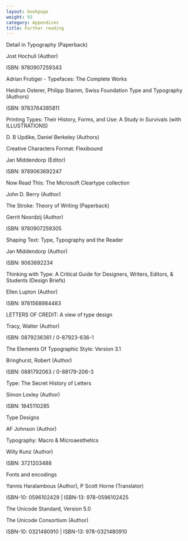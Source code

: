 ```yaml
---
layout: bookpage
weight: 93
category: Appendices
title: Further reading
---
```


<p class="p1">

<p class="p2">Detail in Typography (Paperback)

<p class="p3">Jost Hochuli (Author)

<p class="p2"><span class="s1">ISBN: 9780907259343</span>

<p class="p1">

<p class="p2">Adrian Frutiger - Typefaces: The Complete Works

<p class="p3">Heidrun Osterer, Philipp Stamm, Swiss Foundation Type and Typography (Authors)

<p class="p2"><span class="s1">ISBN: 9783764385811</span>

<p class="p1">

<p class="p2">Printing Types: Their History, Forms, and Use: A Study in Survivals (with ILLUSTRATIONS)

<p class="p3">D. B Updike,  Daniel Berkeley (Authors)

<p class="p1">

<p class="p2">Creative Characters Format: Flexibound

<p class="p3">Jan Middendorp (Editor)

<p class="p2"><span class="s1">ISBN: 9789063692247</span>

<p class="p1">

<p class="p2">Now Read This: The Microsoft Cleartype collection

<p class="p3">John D. Berry (Author)

<p class="p1">

<p class="p2">The Stroke: Theory of Writing (Paperback)

<p class="p3">Gerrit Noordzij (Author)

<p class="p2"><span class="s1">ISBN: 9780907259305</span>

<p class="p1">

<p class="p2">Shaping Text: Type, Typography and the Reader

<p class="p3">Jan Middendorp  (Author)

<p class="p2"><span class="s1">ISBN: 9063692234</span>

<p class="p1">

<p class="p2">Thinking with Type: A Critical Guide for Designers, Writers, Editors, &amp; Students (Design Briefs)

<p class="p3">Ellen Lupton (Author)

<p class="p2"><span class="s1">ISBN: 9781568984483</span>

<p class="p1">

<p class="p2">LETTERS OF CREDIT: A view of type design

<p class="p3">Tracy, Walter (Author)

<p class="p2"><span class="s1">ISBN: 0879236361 / 0-87923-636-1</span>

<p class="p1">

<p class="p2">The Elements Of Typographic Style: Version 3.1

<p class="p3">Bringhurst, Robert (Author)

<p class="p2"><span class="s1">ISBN: 0881792063 / 0-88179-206-3</span>

<p class="p1">

<p class="p2">Type: The Secret History of Letters

<p class="p3">Simon Loxley (Author)

<p class="p4"><span class="s2">ISBN: </span>1845110285

<p class="p1">

<p class="p2">Type Designs

<p class="p3">AF Johnson (Author)

<p class="p3">

<p class="p1">Typography: Macro &amp; Microaesthetics

<p class="p3">Willy Kunz (Author)

<p class="p4"><span class="s2">ISBN: </span>3721203488

<p class="p4">

<p class="p4">Fonts and encodings

<p class="p1"><span class="s1">Yannis Haralambous</span><span class="s2"> (Author), <span class="s1">P Scott Horne</span> (Translator)</span>

<p class="p4">ISBN-10: 0596102429 | ISBN-13: 978-0596102425

<p class="p4">

<p class="p4">The Unicode Standard, Version 5.0

<p class="p1"><span class="s1">The Unicode Consortium</span><span class="s2"> (Author)</span>

<p class="p1">ISBN-10: 0321480910 | ISBN-13: 978-0321480910</p>
